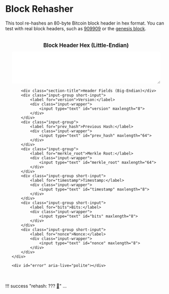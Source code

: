 # Block Rehasher

This tool re-hashes an 80-byte Bitcoin block header in hex format. You can test with real block headers, such as <a target="_self" href="?blockheader=00601727aaf94cd662ee542a36c9057f4911e04abe1f13fd51fc00000000000000000000f3674e33b908d6725c160e1d670651b2829e7543b2a7399bd127911feb11387aa4059d68b32c021736431e4a">909909</a> or the <a target="_self" href="?blockheader=010000006fe28c0ab6f1b372c1a6a246ae63f74f931e8365e15a089c68d6190000000000982051fd1e4ba744bbbe680e1fee14677ba1a3c3540bf7b1cdb606e857233e0e61bc6649ffff001d01e36299">genesis block</a>.

<style>
.block-rehasher-input .input-container {
    padding: 20px;
    border: 1px solid var(--md-default-fg-color--light);
    border-radius: 8px;
    background: var(--md-default-bg-color);
    margin-bottom: 10px;
}
.block-rehasher-input .section-title {
    font-size: 1.2em;
    font-weight: bold;
    margin-bottom: 10px;
    color: var(--md-primary-fg-color);
    text-align: center;
}
.block-rehasher-input .input-group {
    display: flex;
    align-items: center;
    margin-bottom: 15px;
}
.block-rehasher-input .input-wrapper,
.block-rehasher-assumptions .input-wrapper {
    display: flex;
    align-items: stretch;
    border: 1px solid var(--md-default-fg-color--light);
    border-radius: 4px;
    background: var(--md-default-bg-color);
    transition: border-color 0.2s, box-shadow 0.2s;
    flex-grow: 1;
}
.block-rehasher-input .input-wrapper:hover,
.block-rehasher-assumptions .input-wrapper:hover {
    border-color: var(--md-primary-fg-color--light);
}
.block-rehasher-input .input-wrapper:focus-within,
.block-rehasher-assumptions .input-wrapper:focus-within {
    border-color: var(--md-primary-fg-color);
    box-shadow: 0 0 5px rgba(var(--md-primary-fg-color--rgb), 0.3);
}
.block-rehasher-input input[type="text"],
.block-rehasher-input textarea,
.block-rehasher-assumptions input[type="number"] {
    width: 100%;
    padding: 8px;
    border: none;
    font-size: 1em;
    color: var(--md-default-fg-color);
    outline: none;
    font-family: monospace;
    border-radius: 4px;
}
.block-rehasher-input textarea {
    resize: vertical;
    min-height: 100px;
}
.block-rehasher-input .input-container label {
    font-size: 1em;
    color: var(--md-default-fg-color);
    margin-right: 10px;
    white-space: nowrap;
    width: 150px;
    text-align: right;
}
.block-rehasher-input #error {
    margin-top: 10px;
    padding: 10px;
    border: 1px solid var(--md-typeset-color-error);
    border-radius: 4px;
    background: var(--md-default-bg-color);
    color: var(--md-typeset-color-error);
    font-size: 0.9em;
}
.block-rehasher-input .short-input .input-wrapper {
    width: 120px;
    flex-grow: 0;
}
.block-rehasher-input .full-width {
    width: 100%;
}
.block-rehasher-assumptions .assumptions-line {
    display: flex;
    align-items: center;
    gap: 10px;
    margin-top: 15px;
}
.block-rehasher-assumptions .assumptions {
    font-weight: bold;
    margin-right: 10px;
}
.block-rehasher-assumptions .efficiency-group,
.block-rehasher-assumptions .blocktime-group {
    display: inline-flex;
    align-items: center;
}
.block-rehasher-assumptions .efficiency-group .input-wrapper,
.block-rehasher-assumptions .blocktime-group .input-wrapper {
    width: auto;
}
.block-rehasher-assumptions .efficiency-group input[type="number"],
.block-rehasher-assumptions .blocktime-group input[type="number"] {
    width: 80px;
    border-radius: 4px 0 0 4px;
}
.block-rehasher-assumptions .efficiency-group .unit,
.block-rehasher-assumptions .blocktime-group .unit {
    padding: 0 8px;
    font-size: 1em;
    color: var(--md-default-fg-color);
    border-left: 1px solid var(--md-default-fg-color--light);
    background: rgba(var(--md-default-bg-color--rgb), 0.7);
    display: flex;
    align-items: center;
    border-radius: 0 4px 4px 0;
}
.block-rehasher-assumptions a#mempoolLink {
    margin-left: 10px;
    font-size: 1em;
    color: var(--md-default-fg-color);
    text-decoration: none;
    font-weight: bold;
}
</style>

<div class="block-rehasher-input">
    <div class="input-container">
        <div class="section-title">Block Header Hex (Little-Endian)</div>
        <div class="input-group">
            <div class="input-wrapper full-width">
                <textarea id="block_header"></textarea>
            </div>
        </div>

        <div class="section-title">Header Fields (Big-Endian)</div>
        <div class="input-group short-input">
            <label for="version">Version:</label>
            <div class="input-wrapper">
                <input type="text" id="version" maxlength="8">
            </div>
        </div>
        <div class="input-group">
            <label for="prev_hash">Previous Hash:</label>
            <div class="input-wrapper">
                <input type="text" id="prev_hash" maxlength="64">
            </div>
        </div>
        <div class="input-group">
            <label for="merkle_root">Merkle Root:</label>
            <div class="input-wrapper">
                <input type="text" id="merkle_root" maxlength="64">
            </div>
        </div>
        <div class="input-group short-input">
            <label for="timestamp">Timestamp:</label>
            <div class="input-wrapper">
                <input type="text" id="timestamp" maxlength="8">
            </div>
        </div>
        <div class="input-group short-input">
            <label for="bits">Bits:</label>
            <div class="input-wrapper">
                <input type="text" id="bits" maxlength="8">
            </div>
        </div>
        <div class="input-group short-input">
            <label for="nonce">Nonce:</label>
            <div class="input-wrapper">
                <input type="text" id="nonce" maxlength="8">
            </div>
        </div>
    </div>

    <div id="error" aria-live="polite"></div>
</div>

!!! success "rehash: <span id="reHash">???</span> <a href="https://mempool.space/block/???" target="_blank" id="mempoolLink">🔗</a>"
    <span id="reHashResults" class="block-rehasher-assumptions">...</span>

<script>
let updating = false;

function cleanHex(input = '') {
    return input.toLowerCase().replace(/[^0-9a-f]/g, "");
}

function splitEveryN(input, n) {
    return input.match(new RegExp(`.{1,${n}}`, 'g')) || [];
}

function hexReverseByteOrder(input) {
    return splitEveryN(input, 2).reverse().join("");
}

async function sha256d(input) {
    const firstHash = await crypto.subtle.digest("SHA-256", input);
    const secondHash = await crypto.subtle.digest("SHA-256", firstHash);
    return Array.from(new Uint8Array(secondHash))
        .map(b => b.toString(16).padStart(2, "0")).join("");
}

function fromHexString(input) {
    return new Uint8Array(splitEveryN(input, 2).map(byte => parseInt(byte, 16)));
}

const MAX_TARGET = 0x00000000FFFFn * (2n ** (8n * (0x1Dn - 3n)));

function getTargetFromBits(bits_le) {
    const bits_be = hexReverseByteOrder(bits_le);
    const exp = BigInt(parseInt(bits_be.slice(0, 2), 16));
    const mantissa = BigInt('0x' + bits_be.slice(2));
    return mantissa * (2n ** (8n * (exp - 3n)));
}

function getDifficultyFromTarget(target) {
    return target ? MAX_TARGET / target : 0n;
}

function getDifficultyFromHash(hash_be) {
    const hash_num = BigInt('0x' + hash_be);
    return hash_num ? MAX_TARGET / hash_num : 0n;
}

function formatNumberWithUnits(num) {
    if (num < 1000n) return num.toString();
    const units = ['', 'thousand', 'million', 'billion', 'trillion', 'quadrillion', 'quintillion'];
    let unitIndex = 0, fractional = 0n, integer = num;
    while (integer >= 1000n && unitIndex < units.length - 1) {
        fractional = integer % 1000n;
        integer /= 1000n;
        unitIndex++;
    }
    let result = integer.toString();
    if (fractional > 0n) {
        const fracStr = fractional.toString().padStart(3, '0').slice(0, 2).replace(/0+$/, '');
        if (fracStr) result += '.' + fracStr;
    }
    return unitIndex > 0 ? result + ' ' + units[unitIndex] : result;
}

function formatPower(value) {
    const units = ['W', 'kW', 'MW', 'GW', 'TW', 'PW'];
    let unitIndex = 0;
    while (value >= 1000 && unitIndex < units.length - 1) {
        value /= 1000;
        unitIndex++;
    }
    return value.toFixed(2) + ' ' + units[unitIndex];
}

function formatTime(minutes) {
    return Number.isInteger(minutes) ? minutes.toString() : minutes.toFixed(1);
}

function validateInputs() {
    const blockHeader = document.getElementById('block_header');
    const error = document.getElementById('error');
    if (!blockHeader || !error) return false;

    const header = cleanHex(blockHeader.value);
    if (header.length !== 160) {
        error.innerHTML = '<p>Block header must be exactly 160 hex characters (80 bytes)</p>';
        return false;
    }

    const efficiency = parseFloat(document.getElementById('efficiency')?.value || 20);
    if (efficiency <= 0) {
        error.innerHTML = '<p>Efficiency must be a positive number</p>';
        return false;
    }

    const blockTime = parseFloat(document.getElementById('block_time')?.value || 10);
    if (blockTime <= 0) {
        error.innerHTML = '<p>Block time must be a positive number</p>';
        return false;
    }

    error.innerHTML = '';
    return { header, efficiency, blockTime };
}

async function calculate() {
    const reHash = document.getElementById('reHash');
    const mempoolLink = document.getElementById('mempoolLink');
    const results = document.getElementById('reHashResults');
    if (!reHash || !mempoolLink || !results) return;

    const inputs = validateInputs();
    if (!inputs) {
        reHash.innerHTML = '???';
        mempoolLink.href = 'https://mempool.space/block/???';
        results.innerHTML = '...';
        return;
    }

    const { header, efficiency, blockTime } = inputs;
    const blockHash = hexReverseByteOrder(await sha256d(fromHexString(header)));
    const bits_le = header.slice(144, 152);
    const target = getTargetFromBits(bits_le);
    const networkDiff = getDifficultyFromTarget(target);
    const hashDiff = getDifficultyFromHash(blockHash);
    const networkDiffFormatted = formatNumberWithUnits(networkDiff);
    const hashDiffFormatted = formatNumberWithUnits(hashDiff);

    const blockTimeSeconds = BigInt(Math.round(blockTime * 60));
    const hashrate_ths = Number((networkDiff * 4294967296n) / blockTimeSeconds) / 1e12;
    const power_w = hashrate_ths * efficiency;
    const energy_wh = power_w * (blockTime / 60);

    const formattedPower = formatPower(power_w);
    const formattedEnergy = formatPower(energy_wh);
    const formattedBlockTime = formatTime(blockTime);

    const consumptionText = (energy_wh < 1 || power_w < 1)
        ? `With a Network Difficulty ${networkDiffFormatted}, the Bitcoin network likely consumed negligible electricity over ${formattedBlockTime} minutes in order to find this block, harnessing negligible electrical power.`
        : `With a Network Difficulty ${networkDiffFormatted}, the Bitcoin network likely consumed about ${formattedEnergy} of electricity over ${formattedBlockTime} minutes in order to find this block, harnessing ${formattedPower} of electrical power.`;

    reHash.innerHTML = blockHash;
    mempoolLink.href = `https://mempool.space/block/${blockHash}`;
    results.innerHTML = `
        Difficulty: ${hashDiffFormatted}<br><br>
        ${consumptionText}<br><br>
        <div class="assumptions-line">
            <span class="assumptions">Assumptions:</span>
            <div class="efficiency-group">
                <div class="input-wrapper">
                    <input type="number" id="efficiency" value="${efficiency}" step="0.1" min="0">
                    <span class="unit">W/TH</span>
                </div>
            </div>
            and
            <div class="blocktime-group">
                <div class="input-wrapper">
                    <input type="number" id="block_time" value="${blockTime}" step="0.1" min="0">
                    <span class="unit">minutes</span>
                </div>
            </div>
        </div>
    `;
    document.getElementById('efficiency').addEventListener('input', calculate);
    document.getElementById('block_time').addEventListener('input', calculate);
}

function updateFromFields() {
    if (updating) return;
    updating = true;
    const fields = ['version', 'prev_hash', 'merkle_root', 'timestamp', 'bits', 'nonce'];
    const pads = [8, 64, 64, 8, 8, 8];
    const fullHeader = fields
        .map((id, i) => {
            const value = cleanHex(document.getElementById(id).value).padStart(pads[i], '0').slice(-pads[i]);
            return hexReverseByteOrder(value);
        })
        .join('');
    document.getElementById('block_header').value = fullHeader;
    updateURL(fullHeader);
    calculate();
    updating = false;
}

function updateFromHeader() {
    if (updating) return;
    updating = true;
    const blockHeader = document.getElementById('block_header');
    if (!blockHeader) {
        updating = false;
        return;
    }
    const header = cleanHex(blockHeader.value);
    if (header.length !== 160) {
        document.getElementById('error').innerHTML = '<p>Block header must be exactly 160 hex characters (80 bytes)</p>';
        document.getElementById('reHash').innerHTML = '???';
        document.getElementById('mempoolLink').href = 'https://mempool.space/block/???';
        document.getElementById('reHashResults').innerHTML = '...';
        updating = false;
        return;
    }
    const slices = [0, 8, 72, 136, 144, 152, 160];
    const ids = ['version', 'prev_hash', 'merkle_root', 'timestamp', 'bits', 'nonce'];
    ids.forEach((id, i) => {
        const element = document.getElementById(id);
        if (element) {
            element.value = hexReverseByteOrder(header.slice(slices[i], slices[i + 1]));
        }
    });
    calculate();
    updating = false;
}

function updateURL(header) {
    const url = new URL(window.location);
    if (header.length === 160) {
        url.searchParams.set('blockheader', header);
    } else {
        url.searchParams.delete('blockheader');
    }
    history.replaceState(null, '', url);
}

document.addEventListener('DOMContentLoaded', () => {
    const blockHeader = document.getElementById('block_header');
    const reHash = document.getElementById('reHash');
    const mempoolLink = document.getElementById('mempoolLink');
    const results = document.getElementById('reHashResults');
    if (!blockHeader || !reHash || !mempoolLink || !results) return;

    const params = new URLSearchParams(window.location.search);
    const blockheader = params.get('blockheader');
    blockHeader.value = (blockheader && cleanHex(blockheader).length === 160)
        ? blockheader
        : '00601727aaf94cd662ee542a36c9057f4911e04abe1f13fd51fc00000000000000000000f3674e33b908d6725c160e1d670651b2829e7543b2a7399bd127911feb11387aa4059d68b32c021736431e4a';

    ['version', 'prev_hash', 'merkle_root', 'timestamp', 'bits', 'nonce'].forEach(id => {
        const element = document.getElementById(id);
        if (element) element.addEventListener('input', updateFromFields);
    });
    blockHeader.addEventListener('input', updateFromHeader);

    updateFromHeader();
});
</script>

